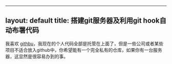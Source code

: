 ---
layout: default
title: 搭建git服务器及利用git hook自动布署代码
----

我喜欢 [githbu](http://github.com)，我现在的个人代码全部是托管在上面了，但是一些公司或者某些项目不适合放入github中，你希望能有一个完全私有的仓库，如果你有一台服务器，这显然是很容易办到的事。

